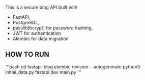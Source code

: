 This is a secure blog API built with 

- FastAPI, 
- PostgreSQL, 
- passlib[bcrypt] for password hashing, 
- JWT for authentication
- Alembic for data migration

## HOW TO RUN
'''bash
cd fastapi-blog
alembic revision --autogenerate
python3 initial_data.py
fastapi dev main.py
'''
